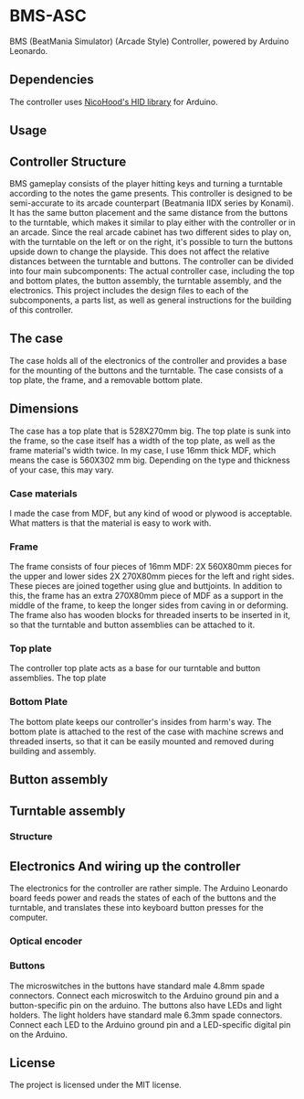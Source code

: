 # BMS-ASC
BMS (BeatMania Simulator) (Arcade Style) Controller, powered by Arduino Leonardo.

## Dependencies
The controller uses [NicoHood's HID library](https://github.com/NicoHood/HID) for Arduino.

## Usage


## Controller Structure
BMS gameplay consists of the player hitting keys and turning a turntable according to the notes the game presents. This controller is designed to be semi-accurate to its arcade counterpart (Beatmania IIDX series by Konami). It has the same button placement and the same distance from the buttons to the turntable, which makes it similar to play either with the controller or in an arcade. Since the real arcade cabinet has two different sides to play on, with the turntable on the left or on the right, it's possible to turn the buttons upside down to change the playside. This does not affect the relative distances between the turntable and buttons.
The controller can be divided into four main subcomponents: The actual controller case, including the top and bottom plates, the button assembly, the turntable assembly, and the electronics. This project includes the design files to each of the subcomponents, a parts list, as well as general instructions for the building of this controller.

## The case
The case holds all of the electronics of the controller and provides a base for the mounting of the buttons and the turntable. The case consists of a top plate, the frame, and a removable bottom plate.

## Dimensions
The case has a top plate that is 528X270mm big. The top plate is sunk into the frame, so the case itself has a width of the top plate, as well as the frame material's width twice. In my case, I use 16mm thick MDF, which means the case is 560X302 mm big. Depending on the type and thickness of your case, this may vary. 

### Case materials
I made the case from MDF, but any kind of wood or plywood is acceptable. What matters is that the material is easy to work with.

### Frame
The frame consists of four pieces of 16mm MDF:
2X 560X80mm pieces for the upper and lower sides
2X 270X80mm pieces for the left and right sides.
These pieces are joined together using glue and buttjoints. In addition to this, the frame has an extra 270X80mm piece of MDF as a support in the middle of the frame, to keep the longer sides from caving in or deforming. The frame also has wooden blocks for threaded inserts to be inserted in it, so that the turntable and button assemblies can be attached to it.

### Top plate
The controller top plate acts as a base for our turntable and button assemblies. The top plate 

### Bottom Plate
The bottom plate keeps our controller's insides from harm's way. The bottom plate is attached to the rest of the case with machine screws and threaded inserts, so that it can be easily mounted and removed during building and assembly.

## Button assembly


## Turntable assembly

### Structure

## Electronics And wiring up the controller
The electronics for the controller are rather simple. The Arduino Leonardo board feeds power and reads the states of each of the buttons and the turntable, and translates these into keyboard button presses for the computer.
### Optical encoder 

### Buttons
The microswitches in the buttons have standard male 4.8mm spade connectors. Connect each microswitch to the Arduino ground pin and a button-specific pin on the arduino.
The buttons also have LEDs and light holders. The light holders have standard male 6.3mm spade connectors. Connect each LED to the Arduino ground pin and a LED-specific digital pin on the Arduino.

## License
The project is licensed under the MIT license.
